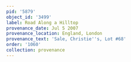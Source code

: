 ```yaml
---
pid: '5879'
object_id: '3499'
label: Road Along a Hilltop
provenance_date: Jul 5 2007
provenance_location: England, London
provenance_text: 'Sale, Christie''s, Lot #68'
order: '1060'
collection: provenance
---
```

